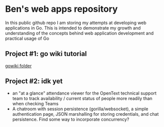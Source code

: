 # Ben's web apps repository
In this public github repo I am storing my attempts at developing web applications in Go. This is intended to demonstrate my growth and understanding of the concepts behind web application development and practical usage of Go

## Project \#1: go wiki tutorial
[gowiki folder](gowiki)

## Project \#2: idk yet
* an "at a glance" attendance viewer for the OpenText technical support team to track availability / current status of people more readily than when checking Teams
* A chatroom with session persistence (gorilla/websocket), a simple authentication page, JSON marshalling for storing credentials, and chat persistence. Find some way to incorporate concurrency?

